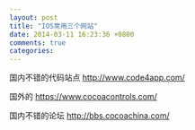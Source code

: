 ```yaml
---
layout: post
title: "IOS常用三个网站"
date: 2014-03-11 16:23:36 +0800
comments: true
categories: 
---
```

国内不错的代码站点  http://www.code4app.com/

国外的 https://www.cocoacontrols.com/

国内不错的论坛  http://bbs.cocoachina.com/